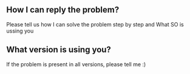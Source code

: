## How I can reply the problem?
Please tell us how I can solve the problem step by step and What SO is ussing you
## What version is using you?
If the problem is present in all versions, please tell me :)
